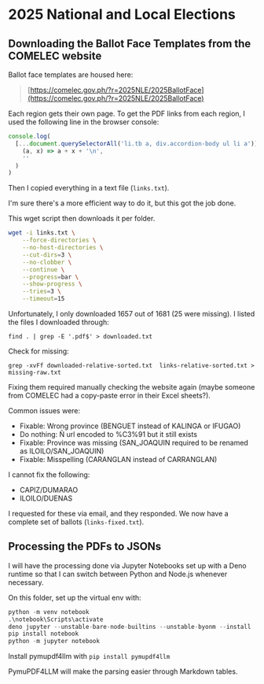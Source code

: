 # 2025 National and Local Elections

## Downloading the Ballot Face Templates from the COMELEC website

Ballot face templates are housed here:

> [https://comelec.gov.ph/?r=2025NLE/2025BallotFace](https://comelec.gov.ph/?r=2025NLE/2025BallotFace)

Each region gets their own page. To get the PDF links from each region, I used the following line in the browser console:

```javascript
console.log(
  [...document.querySelectorAll('li.tb a, div.accordion-body ul li a')].reduce(
    (a, x) => a + x + '\n',
    ''
  )
)
```

Then I copied everything in a text file (`links.txt`).

I'm sure there's a more efficient way to do it, but this got the job done.

This wget script then downloads it per folder.

```bash
wget -i links.txt \
    --force-directories \
    --no-host-directories \
    --cut-dirs=3 \
    --no-clobber \
    --continue \
    --progress=bar \
    --show-progress \
    --tries=3 \
    --timeout=15
```

Unfortunately, I only downloaded 1657 out of 1681 (25 were missing). I listed the files I downloaded through:

```
find . | grep -E '.pdf$' > downloaded.txt
```

Check for missing:

```
grep -xvFf downloaded-relative-sorted.txt  links-relative-sorted.txt > missing-raw.txt
```

Fixing them required manually checking the website again (maybe someone from COMELEC had a copy-paste error in their Excel sheets?).

Common issues were:

- Fixable: Wrong province (BENGUET instead of KALINGA or IFUGAO)
- Do nothing: Ñ url encoded to %C3%91 but it still exists
- Fixable: Province was missing (SAN_JOAQUIN required to be renamed as ILOILO/SAN_JOAQUIN)
- Fixable: Misspelling (CARANGLAN instead of CARRANGLAN)

I cannot fix the following:

- CAPIZ/DUMARAO
- ILOILO/DUENAS

I requested for these via email, and they responded. We now have a complete set of ballots (`links-fixed.txt`).

## Processing the PDFs to JSONs

I will have the processing done via Jupyter Notebooks set up with a Deno runtime so that I can switch between Python and Node.js whenever necessary.

On this folder, set up the virtual env with:

```python
python -m venv notebook
.\notebook\Scripts\activate
deno jupyter --unstable-bare-node-builtins --unstable-byonm --install
pip install notebook
python -m jupyter notebook
```

Install pymupdf4llm with `pip install pymupdf4llm`

PymuPDF4LLM will make the parsing easier through Markdown tables.
